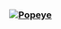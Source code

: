<h3 align="center">
<a href="https://github.com/LiQuiDzGit/HDNES-POPEYE">
<img src="http://liquidz.speedpost.net.user.fm/RetroGamingHDnes/liquidz-popeye/1A.png" align="center" alt="Popeye" border="0">
</a>
